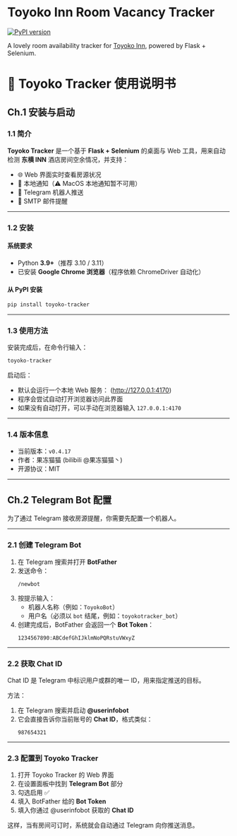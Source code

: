 # Toyoko Inn Room Vacancy Tracker

[![PyPI version](https://badge.fury.io/py/toyoko-tracker.svg)](https://pypi.org/project/toyoko-tracker/)

A lovely room availability tracker for [Toyoko Inn](https://www.toyoko-inn.com/), powered by Flask + Selenium.

# 📘 Toyoko Tracker 使用说明书

## Ch.1 安装与启动

### 1.1 简介

**Toyoko Tracker** 是一个基于 **Flask + Selenium** 的桌面与 Web 工具，用来自动检测 **东横 INN** 酒店房间空余情况，并支持：

- 🌐 Web 界面实时查看房源状况  
- 🔔 本地通知（⚠️ MacOS 本地通知暂不可用）  
- 🤖 Telegram 机器人推送  
- 📧 SMTP 邮件提醒  

---

### 1.2 安装

#### 系统要求
- Python **3.9+**（推荐 3.10 / 3.11）  
- 已安装 **Google Chrome 浏览器**（程序依赖 ChromeDriver 自动化）  

#### 从 PyPI 安装
```bash
pip install toyoko-tracker
```

---

### 1.3 使用方法

安装完成后，在命令行输入：

```bash
toyoko-tracker
```

启动后：

- 默认会运行一个本地 Web 服务： (http://127.0.0.1:4170)  
- 程序会尝试自动打开浏览器访问此界面  
- 如果没有自动打开，可以手动在浏览器输入 `127.0.0.1:4170`  

---

### 1.4 版本信息

- 当前版本：`v0.4.17`  
- 作者：果冻猫猫 (bilibili @果冻猫猫丶)  
- 开源协议：MIT  

---

## Ch.2 Telegram Bot 配置

为了通过 Telegram 接收房源提醒，你需要先配置一个机器人。

---

### 2.1 创建 Telegram Bot

1. 在 Telegram 搜索并打开 **BotFather**  
2. 发送命令：  
   ```
   /newbot
   ```
3. 按提示输入：  
   - 机器人名称（例如：`ToyokoBot`）  
   - 用户名（必须以 `bot` 结尾，例如：`toyokotracker_bot`）  
4. 创建完成后，BotFather 会返回一个 **Bot Token**：  
   ```
   1234567890:ABCdefGhIJklmNoPQRstuVWxyZ
   ```

---

### 2.2 获取 Chat ID

Chat ID 是 Telegram 中标识用户或群的唯一 ID，用来指定推送的目标。

方法：

1. 在 Telegram 搜索并启动 **@userinfobot**  
2. 它会直接告诉你当前账号的 **Chat ID**，格式类似：  
   ```
   987654321
   ```

---

### 2.3 配置到 Toyoko Tracker

1. 打开 Toyoko Tracker 的 Web 界面  
2. 在设置面板中找到 **Telegram Bot** 部分  
3. 勾选启用 ✅  
4. 填入 BotFather 给的 **Bot Token**  
5. 填入你通过 @userinfobot 获取的 **Chat ID**  

这样，当有房间可订时，系统就会自动通过 Telegram 向你推送消息。  
